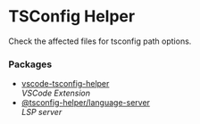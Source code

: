 # TSConfig Helper

Check the affected files for tsconfig path options.

### Packages

- [vscode-tsconfig-helper](https://github.com/johnsoncodehk/volar/tree/master/packages/vscode) \
*VSCode Extension*
- [@tsconfig-helper/language-server](https://github.com/johnsoncodehk/volar/tree/master/packages/vscode) \
*LSP server*
